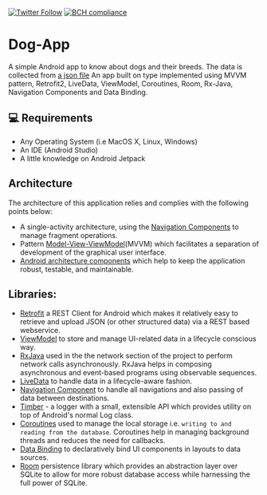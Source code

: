 [![Twitter Follow](https://img.shields.io/twitter/follow/petprog?style=social)](https://twitter.com/petprog) [![BCH compliance](https://bettercodehub.com/edge/badge/petprog/Dog-App?branch=master)](https://bettercodehub.com/)
# Dog-App
A simple Android app to know about dogs and their breeds.
The data is collected from [a json file](https://raw.githubusercontent.com/DevTides/DogsApi/master/dogs.json)
An app built on type implemented using MVVM pattern, Retrofit2, LiveData, ViewModel, Coroutines, Room, Rx-Java, Navigation Components and Data Binding.

## 💻 Requirements
* Any Operating System (i.e MacOS X, Linux, Windows)
* An IDE (Android Studio)
* A little knowledge on Android Jetpack

## Architecture
The architecture of this application relies and complies with the following points below:
* A single-activity architecture, using the [Navigation Components](https://developer.android.com/guide/navigation) to manage fragment operations.
* Pattern [Model-View-ViewModel](https://en.wikipedia.org/wiki/Model%E2%80%93view%E2%80%93viewmodel)(MVVM) which facilitates a separation of development of the graphical user interface.
* [Android architecture components](https://developer.android.com/topic/libraries/architecture/) which help to keep the application robust, testable, and maintainable.

## Libraries:

* [Retrofit](https://square.github.io/retrofit/) a REST Client for Android which makes it relatively easy to retrieve and upload JSON (or other structured data) via a REST based webservice.
* [ViewModel](https://developer.android.com/topic/libraries/architecture/viewmodel) to store and manage UI-related data in a lifecycle conscious way.
* [RxJava](https://github.com/ReactiveX/RxJava) used in the the network section of the project to perform network calls asynchronously. RxJava helps in composing asynchronous and event-based programs using observable sequences.
* [LiveData](https://developer.android.com/topic/libraries/architecture/livedata) to handle data in a lifecycle-aware fashion.
* [Navigation Component](https://developer.android.com/guide/navigation) to handle all navigations and also passing of data between destinations.
* [Timber](https://github.com/JakeWharton/timber) - a logger with a small, extensible API which provides utility on top of Android's normal Log class.
* [Coroutines](https://kotlinlang.org/docs/reference/coroutines-overview.html) used to manage the local storage i.e. `writing to and reading from the database`. Coroutines help in managing background threads and reduces the need for callbacks.
* [Data Binding](https://developer.android.com/topic/libraries/data-binding/) to declaratively bind UI components in layouts to data sources.
* [Room](https://developer.android.com/topic/libraries/architecture/room) persistence library which provides an abstraction layer over SQLite to allow for more robust database access while harnessing the full power of SQLite.


